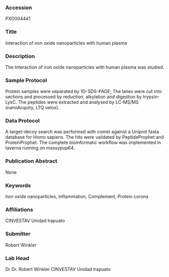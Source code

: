 ### Accession
PXD004441

### Title
Interaction of iron oxide nanoparticles with human plasma

### Description
The Interaction of iron oxide nanoparticles with human plasma was studied.

### Sample Protocol
Protein samples were separated by 1D-SDS-PAGE; The lanes were cut into sections and processed by reduction, alkylation and digestion by trypsin-LysC. The peptides were extracted and analysed by LC-MS/MS (nanoAcquity, LTQ velos).

### Data Protocol
A target-decoy search was performed with comet against a Uniprot fasta database for Homo sapiens. The hits were validated by PeptideProphet and ProteinProphet. The complete bioinformatic workflow was implemented in taverna running on massypup64.

### Publication Abstract
None

### Keywords
Iron oxide nanoparticles, Inflammation, Complement, Protein corona

### Affiliations
CINVESTAV Unidad Irapuato

### Submitter
Robert Winkler

### Lab Head
Dr Dr. Robert Winkler
CINVESTAV Unidad Irapuato


